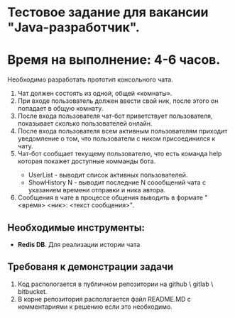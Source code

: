 <h1>Тестовое задание для вакансии "Java-разработчик".</h1>

<h1>Время на выполнение: 4-6 часов.</h1>

Необходимо разработать прототип консольного чата. 

<ol>
	<li>Чат должен состоять из одной, общей «комнаты».</li>
	<li>При входе пользователь должен ввести свой ник, после этого он попадает в общую комнату.</li>
	<li>После входа пользователя чат-бот приветствует пользователя, показывает сколько пользователей онлайн.</li>
	<li>После входа пользователя всем активным пользователям приходит уведомление о том, что пользователи с ником <nick> присоединился к чату.</li>
	<li>Чат-бот сообщает текущему пользователю, что есть команда help которая покажет доступные комманды бота.</li>
		<ul>
			<li>UserList - выводит список активных пользователей.</li>
			<li>ShowHistory N - выводит поcледние N соообщений чата с указанием времени отправки и ника автора.</li>
		</ul>
	<li>Сообщения в чате в процессе общения выводить в формате "<время> <ник>: <текст сообщения>".</li>
</ol>

<h2>Необходимые инструменты:</h2>
<ul>
  <li><b>Redis DB</b>. Для реализации истории чата</li>
</ul>


<h2>Требованя к демонстрации задачи</h2>
<ol>
    <li>Код распологается в публичном репозитории на github \ gitlab \ bitbucket.</li>
    <li>В корне репозитория располагается файл README.MD c комментариями к решению если это необходимо.</li>
</io>
